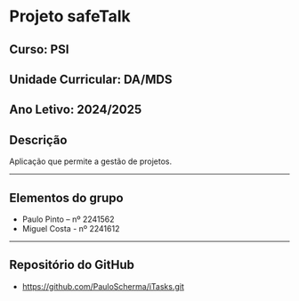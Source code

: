 # Projeto safeTalk

## Curso: PSI  
## Unidade Curricular: DA/MDS  
## Ano Letivo: 2024/2025

## Descrição
Aplicação que permite a gestão de projetos. 

---

## Elementos do grupo

- Paulo Pinto – nº 2241562
- Miguel Costa - nº 2241612

---

## Repositório do GitHub
- https://github.com/PauloScherma/iTasks.git
